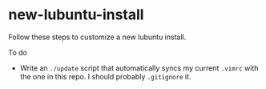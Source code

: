 # new-lubuntu-install
Follow these steps to customize a new lubuntu install.

To do
- Write an ```./update``` script that automatically syncs my current ```.vimrc``` with the one in this repo. I should probably ```.gitignore``` it.
